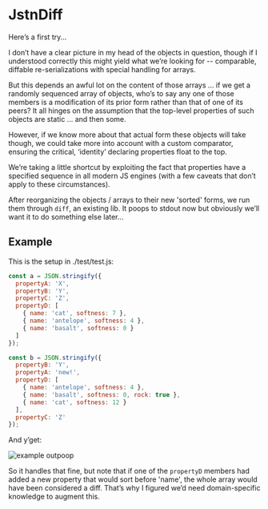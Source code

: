 # JstnDiff

Here’s a first try...

I don’t have a clear picture in my head of the objects in question, though if I
understood correctly this might yield what we’re looking for -- comparable,
diffable re-serializations with special handling for arrays.

But this depends an awful lot on the content of those arrays ... if we get a
randomly sequenced array of objects, who’s to say any one of those members is a
modification of its prior form rather than that of one of its peers? It all
hinges on the assumption that the top-level properties of such objects are
static ... and then some.

However, if we know more about that actual form these objects will take though,
we could take more into account with a custom comparator, ensuring the critical,
‘identity’ declaring properties float to the top.

We’re taking a little shortcut by exploiting the fact that properties have a
specified sequence in all modern JS engines (with a few caveats that don’t apply
to these circumstances).

After reorganizing the objects / arrays to their new 'sorted' forms, we run them
through `diff`, an existing lib. It poops to stdout now but obviously we’ll want
it to do something else later...

## Example

This is the setup in ./test/test.js:

```js
const a = JSON.stringify({
  propertyA: 'X',
  propertyB: 'Y',
  propertyC: 'Z',
  propertyD: [
    { name: 'cat', softness: 7 },
    { name: 'antelope', softness: 4 },
    { name: 'basalt', softness: 0 }
  ]
});

const b = JSON.stringify({
  propertyB: 'Y',
  propertyA: 'new!',
  propertyD: [
    { name: 'antelope', softness: 4 },
    { name: 'basalt', softness: 0, rock: true },
    { name: 'cat', softness: 12 }
  ],
  propertyC: 'Z'
});
```

And y’get:

![example outpoop](https://github.com/HourlyNerd/justin-diff/raw/master/resource/example.png)

So it handles that fine, but note that if one of the `propertyD` members had
added a new property that would sort before 'name', the whole array would have
been considered a diff. That’s why I figured we’d need domain-specific knowledge
to augment this.
